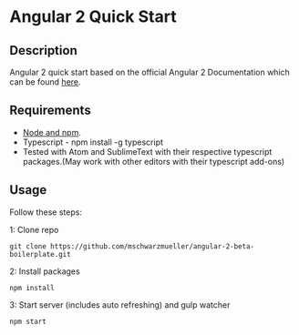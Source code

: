 # Angular 2 Quick Start

## Description
Angular 2 quick start based on the official Angular 2 Documentation which can be found [here](https://angular.io/docs/ts/latest/quickstart.html).

## Requirements
* [Node and npm](https://nodejs.org/en/download).
* Typescript - npm install -g typescript
* Tested with Atom and SublimeText with their respective typescript packages.(May work with other editors with their typescript add-ons)

## Usage
Follow these steps:

1: Clone repo
```
git clone https://github.com/mschwarzmueller/angular-2-beta-boilerplate.git
```
2: Install packages
```
npm install
```
3: Start server (includes auto refreshing) and gulp watcher
```
npm start
```
